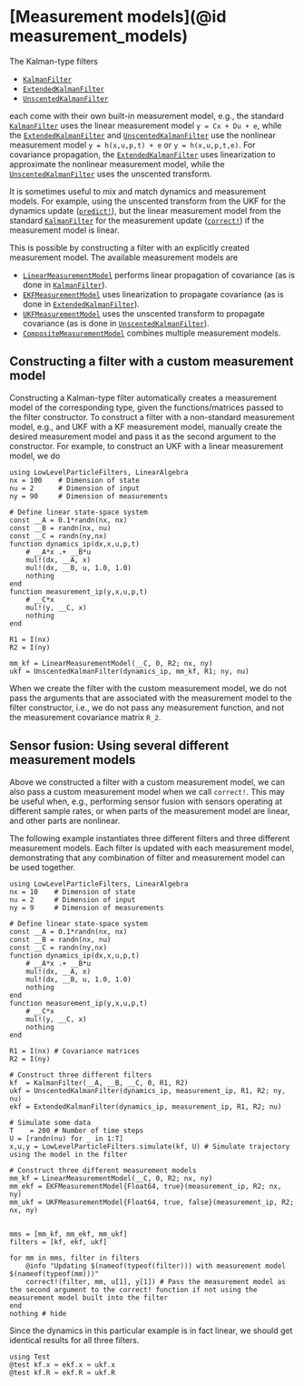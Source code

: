 # [Measurement models](@id measurement_models)
The Kalman-type filters
- [`KalmanFilter`](@ref)
- [`ExtendedKalmanFilter`](@ref)
- [`UnscentedKalmanFilter`](@ref)

each come with their own built-in measurement model, e.g., the standard [`KalmanFilter`](@ref) uses the linear measurement model ``y = Cx + Du + e``, while the [`ExtendedKalmanFilter`](@ref) and [`UnscentedKalmanFilter`](@ref) use the nonlinear measurement model ``y = h(x,u,p,t) + e`` or ``y = h(x,u,p,t,e)``. For covariance propagation, the [`ExtendedKalmanFilter`](@ref) uses linearization to approximate the nonlinear measurement model, while the [`UnscentedKalmanFilter`](@ref) uses the unscented transform.

It is sometimes useful to mix and match dynamics and measurement models. For example, using the unscented transform from the UKF for the dynamics update ([`predict!`](@ref)), but the linear measurement model from the standard [`KalmanFilter`](@ref) for the measurement update ([`correct!`](@ref)) if the measurement model is linear.

This is possible by constructing a filter with an explicitly created measurement model. The available measurement models are
- [`LinearMeasurementModel`](@ref) performs linear propagation of covariance (as is done in [`KalmanFilter`](@ref)).
- [`EKFMeasurementModel`](@ref) uses linearization to propagate covariance (as is done in [`ExtendedKalmanFilter`](@ref)).
- [`UKFMeasurementModel`](@ref) uses the unscented transform to propagate covariance (as is done in [`UnscentedKalmanFilter`](@ref)).
- [`CompositeMeasurementModel`](@ref) combines multiple measurement models.

## Constructing a filter with a custom measurement model

Constructing a Kalman-type filter automatically creates a measurement model of the corresponding type, given the functions/matrices passed to the filter constructor. To construct a filter with a non-standard measurement model, e.g., and UKF with a KF measurement model, manually create the desired measurement model and pass it as the second argument to the constructor. For example, to construct an UKF with a linear measurement model, we do
```@example MEASUREMENT_MODELS
using LowLevelParticleFilters, LinearAlgebra
nx = 100    # Dimension of state
nu = 2      # Dimension of input
ny = 90     # Dimension of measurements

# Define linear state-space system
const __A = 0.1*randn(nx, nx)
const __B = randn(nx, nu)
const __C = randn(ny,nx)
function dynamics_ip(dx,x,u,p,t)
    # __A*x .+ __B*u
    mul!(dx, __A, x)
    mul!(dx, __B, u, 1.0, 1.0)
    nothing
end
function measurement_ip(y,x,u,p,t)
    # __C*x
    mul!(y, __C, x)
    nothing
end

R1 = I(nx)
R2 = I(ny)

mm_kf = LinearMeasurementModel(__C, 0, R2; nx, ny)
ukf = UnscentedKalmanFilter(dynamics_ip, mm_kf, R1; ny, nu)
```

When we create the filter with the custom measurement model, we do not pass the arguments that are associated with the measurement model to the filter constructor, i.e., we do not pass any measurement function, and not the measurement covariance matrix ``R_2``.


## Sensor fusion: Using several different measurement models
Above we constructed a filter with a custom measurement model, we can also pass a custom measurement model when we call `correct!`. This may be useful when, e.g., performing sensor fusion with sensors operating at different sample rates, or when parts of the measurement model are linear, and other parts are nonlinear.

The following example instantiates three different filters and three different measurement models. Each filter is updated with each measurement model, demonstrating that any combination of filter and measurement model can be used together.

```@example MEASUREMENT_MODELS
using LowLevelParticleFilters, LinearAlgebra
nx = 10    # Dimension of state
nu = 2     # Dimension of input
ny = 9     # Dimension of measurements

# Define linear state-space system
const __A = 0.1*randn(nx, nx)
const __B = randn(nx, nu)
const __C = randn(ny,nx)
function dynamics_ip(dx,x,u,p,t)
    # __A*x .+ __B*u
    mul!(dx, __A, x)
    mul!(dx, __B, u, 1.0, 1.0)
    nothing
end
function measurement_ip(y,x,u,p,t)
    # __C*x
    mul!(y, __C, x)
    nothing
end

R1 = I(nx) # Covariance matrices
R2 = I(ny)

# Construct three different filters
kf  = KalmanFilter(__A, __B, __C, 0, R1, R2)
ukf = UnscentedKalmanFilter(dynamics_ip, measurement_ip, R1, R2; ny, nu)
ekf = ExtendedKalmanFilter(dynamics_ip, measurement_ip, R1, R2; nu)

# Simulate some data
T    = 200 # Number of time steps
U = [randn(nu) for _ in 1:T]
x,u,y = LowLevelParticleFilters.simulate(kf, U) # Simulate trajectory using the model in the filter

# Construct three different measurement models
mm_kf = LinearMeasurementModel(__C, 0, R2; nx, ny)
mm_ekf = EKFMeasurementModel{Float64, true}(measurement_ip, R2; nx, ny)
mm_ukf = UKFMeasurementModel{Float64, true, false}(measurement_ip, R2; nx, ny)


mms = [mm_kf, mm_ekf, mm_ukf]
filters = [kf, ekf, ukf]

for mm in mms, filter in filters
    @info "Updating $(nameof(typeof(filter))) with measurement model $(nameof(typeof(mm)))"
    correct!(filter, mm, u[1], y[1]) # Pass the measurement model as the second argument to the correct! function if not using the measurement model built into the filter
end
nothing # hide
```

Since the dynamics in this particular example is in fact linear, we should get identical results for all three filters.
```@example MEASUREMENT_MODELS
using Test
@test kf.x ≈ ekf.x ≈ ukf.x
@test kf.R ≈ ekf.R ≈ ukf.R
```

